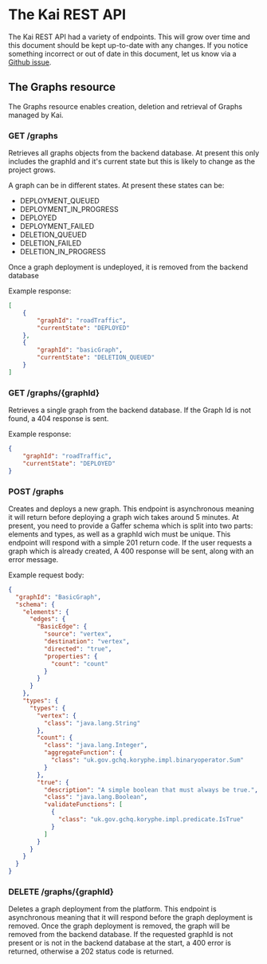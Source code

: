The Kai REST API
=========================
The Kai REST API had a variety of endpoints. This will grow over time and this document should be kept up-to-date with any changes. If you notice something incorrect or out of date in this document, let us know via a [Github issue](https://github.com/gchq/Kai/issues/new).

## The Graphs resource
The Graphs resource enables creation, deletion and retrieval of Graphs managed by Kai.

### GET /graphs
Retrieves all graphs objects from the backend database. At present this only includes the graphId and it's current state but this is likely to change as the project grows.

A graph can be in different states. At present these states can be:
* DEPLOYMENT_QUEUED
* DEPLOYMENT_IN_PROGRESS
* DEPLOYED
* DEPLOYMENT_FAILED
* DELETION_QUEUED
* DELETION_FAILED
* DELETION_IN_PROGRESS

Once a graph deployment is undeployed, it is removed from the backend database

Example response:
```json
[
    {
        "graphId": "roadTraffic",
        "currentState": "DEPLOYED"
    },
    {
        "graphId": "basicGraph",
        "currentState": "DELETION_QUEUED"
    }
]
```

### GET /graphs/{graphId}
Retrieves a single graph from the backend database. If the Graph Id is not found, a 404 response is sent.

Example response:
```json
{
    "graphId": "roadTraffic",
    "currentState": "DEPLOYED"
}
```

### POST /graphs
Creates and deploys a new graph. This endpoint is asynchronous meaning it will return before deploying a graph wich takes around 5 minutes. At present, you need to provide a Gaffer schema which is split into two parts: elements and types, as well as a graphId wich must be unique. This endpoint will respond with a simple 201 return code. If the user requests a graph which is already created, A 400 response will be sent, along with an error message.

Example request body:
```json
{
  "graphId": "BasicGraph",
  "schema": {
    "elements": {
      "edges": {
        "BasicEdge": {
          "source": "vertex",
          "destination": "vertex",
          "directed": "true",
          "properties": {
            "count": "count"
          }
        }
      }
    },
    "types": {
      "types": {
        "vertex": {
          "class": "java.lang.String"
        },
        "count": {
          "class": "java.lang.Integer",
          "aggregateFunction": {
            "class": "uk.gov.gchq.koryphe.impl.binaryoperator.Sum"
          }
        },
        "true": {
          "description": "A simple boolean that must always be true.",
          "class": "java.lang.Boolean",
          "validateFunctions": [
            {
              "class": "uk.gov.gchq.koryphe.impl.predicate.IsTrue"
            }
          ]
        }
      }
    }
  }
}
```

### DELETE /graphs/{graphId}
Deletes a graph deployment from the platform. This endpoint is asynchronous meaning that it will respond before the graph deployment is removed. Once the graph deployment is removed, the graph will be removed from the backend database. If the requested graphId is not present or is not in the backend database at the start, a 400 error is returned, otherwise a 202 status code is returned.
